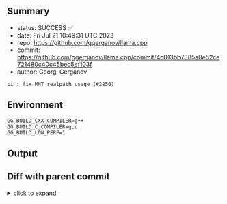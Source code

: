 ## Summary

- status: SUCCESS ✅
- date:   Fri Jul 21 10:49:31 UTC 2023
- repo:   https://github.com/ggerganov/llama.cpp
- commit: https://github.com/ggerganov/llama.cpp/commit/4c013bb7385a0e52ce721480c40c45bec5ef103f
- author: Georgi Gerganov
```
ci : fix MNT realpath usage (#2250)
```

## Environment

```
GG_BUILD_CXX_COMPILER=g++
GG_BUILD_C_COMPILER=gcc
GG_BUILD_LOW_PERF=1
```

## Output

## Diff with parent commit

<details><summary>click to expand</summary>

```diff
--- /home/ggml/results/llama.cpp/42/c7c2e2e9cae79330f57456fbc0eae1eaff17fa/ggml-0-x86-cpu-low-perf/stdall	2023-07-21 10:39:02.878510083 +0000
+++ /home/ggml/results/llama.cpp/4c/013bb7385a0e52ce721480c40c45bec5ef103f/ggml-0-x86-cpu-low-perf/stdall	2023-07-21 10:49:31.015638032 +0000
@@ -1,6 +1,6 @@
 mkdir: cannot create directory ‘/mnt/llama.cpp’: Permission denied
-rm: cannot remove '/home/ggml/results/llama.cpp/42/c7c2e2e9cae79330f57456fbc0eae1eaff17fa/ggml-0-x86-cpu-low-perf/*.log': No such file or directory
-rm: cannot remove '/home/ggml/results/llama.cpp/42/c7c2e2e9cae79330f57456fbc0eae1eaff17fa/ggml-0-x86-cpu-low-perf/*.exit': No such file or directory
-rm: cannot remove '/home/ggml/results/llama.cpp/42/c7c2e2e9cae79330f57456fbc0eae1eaff17fa/ggml-0-x86-cpu-low-perf/*.md': No such file or directory
-0.00user 0.00system 0:00.00elapsed 85%CPU (0avgtext+0avgdata 3812maxresident)k
-0inputs+8outputs (0major+1531minor)pagefaults 0swaps
+rm: cannot remove '/home/ggml/results/llama.cpp/4c/013bb7385a0e52ce721480c40c45bec5ef103f/ggml-0-x86-cpu-low-perf/*.log': No such file or directory
+rm: cannot remove '/home/ggml/results/llama.cpp/4c/013bb7385a0e52ce721480c40c45bec5ef103f/ggml-0-x86-cpu-low-perf/*.exit': No such file or directory
+rm: cannot remove '/home/ggml/results/llama.cpp/4c/013bb7385a0e52ce721480c40c45bec5ef103f/ggml-0-x86-cpu-low-perf/*.md': No such file or directory
+0.00user 0.00system 0:00.00elapsed 100%CPU (0avgtext+0avgdata 3744maxresident)k
+0inputs+8outputs (0major+1572minor)pagefaults 0swaps
```
</details>

